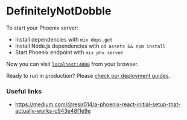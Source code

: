 # DefinitelyNotDobble

To start your Phoenix server:

  * Install dependencies with `mix deps.get`
  * Install Node.js dependencies with `cd assets && npm install`
  * Start Phoenix endpoint with `mix phx.server`

Now you can visit [`localhost:4000`](http://localhost:4000) from your browser.

Ready to run in production? Please [check our deployment guides](https://hexdocs.pm/phoenix/deployment.html).

### Useful links
  * https://medium.com/@resir014/a-phoenix-react-initial-setup-that-actually-works-c943e48f1e9e
